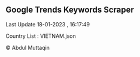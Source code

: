 

## Google Trends Keywords Scraper 
 
Last Update 18-01-2023 , 16:17:49

Country List :
VIETNAM.json



© Abdul Muttaqin 
